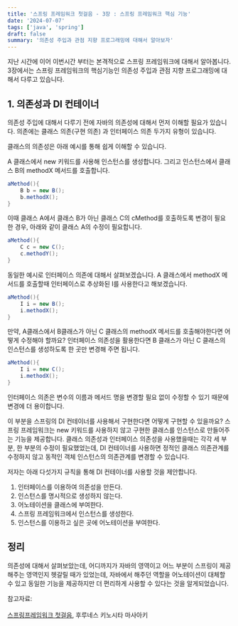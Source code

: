 ```yaml
---
title: '스프링 프레임워크 첫걸음 - 3장 : 스프링 프레임워크 핵심 기능'
date: '2024-07-07'
tags: ['java', 'spring']
draft: false
summary: '의존성 주입과 관점 지향 프로그래밍에 대해서 알아보자'
---
```


지난 시간에 이어 이번시간 부터는 본격적으로 스프링 프레임워크에 대해서 알아봅니다. 3장에서는 스프링 프레임워크의 핵심기능인 의존성 주입과 관점 지향 프로그래밍에 대해서 다루고 있습니다.

## 1. 의존성과 DI 컨테이너

의존성 주입에 대해서 다루기 전에 자바의 의존성에 대해서 먼저 이해할 필요가 있습니다. 의존에는 클래스 의존(구현 의존) 과 인터페이스 의존 두가지 유형이 있습니다.

클래스의 의존성은 아래 예시를 통해 쉽게 이해할 수 있습니다.

 A 클래스에서 new 키워드를 사용해 인스턴스를 생성합니다. 그리고 인스턴스에서 클래스 B의 methodX 메서드를 호출합니다.

```java
aMethod(){
	B b = new B();
	b.methodX();
} 
```

이때 클래스 A에서 클래스 B가 아닌 클래스 C의 cMethod를 호출하도록 변경이 필요한 경우, 아래와 같이 클래스 A의 수정이 필요합니다.

```java
aMethod(){
	C c = new C();
	c.methodY();
} 
```

동일한 예시로 인터페이스 의존에 대해서 살펴보겠습니다. A 클래스에서 methodX 메서드를 호출할때 인터페이스로 추상화된 I를 사용한다고 해보겠습니다.

```java
aMethod(){
	I i = new B();
	i.methodX();
}
```

만약, A클래스에서 B클래스가 아닌 C 클래스의 methodX 메서드를 호출해야한다면 어떻게 수정해야 할까요? 인터페이스 의존성을 활용한다면 B 클래스가 아닌 C 클래스의 인스턴스를 생성하도록 한 곳만 변경해 주면 됩니다.

```java
aMethod(){
	I i = new C();
	i.methodX();
}
```
인터페이스 의존은 변수의 이름과 메서드 명을 변경할 필요 없이 수정할 수 있기 때문에 변경에 더 용이합니다.

이 부분을 스프링의 DI 컨테이너를 사용해서 구현한다면 어떻게 구현할 수 있을까요? 스프링 프레임워크는 new 키워드를 사용하지 않고 구현한 클래스를 인스턴스로 만들어주는 기능을 제공합니다. 클래스 의존성과 인터페이스 의존성을 사용했을때는 각각 세 부분, 한 부분의 수정이 필요했었는데, DI 컨테이너를 사용하면 정적인 클래스 의존관계를 수정하지 않고 동적인 객체 인스턴스의 의존관계를 변경할 수 있습니다.

저자는 아래 다섯가지 규칙을 통해 DI 컨테이너를 사용할 것을 제안합니다.

1. 인터페이스를 이용하여 의존성을 만든다.
2. 인스턴스를 명시적으로 생성하지 않는다.
3. 어노테이션을 클래스에 부여한다.
4. 스프링 프레임워크에서 인스턴스를 생성한다.
5. 인스턴스를 이용하고 싶은 곳에 어노테이션을 부여한다.


## 정리

의존성에 대해서 살펴보았는데, 어디까지가 자바의 영역이고 어느 부분이 스프링이 제공해주는 영역인지 헷갈릴 때가 있었는데, 자바에서 해주던 역할을 어노테이션이 대체할 수 있고 동일한 기능을 제공하지만 더 편리하게 사용할 수 있다는 것을 알게되었습니다.


참고자료: <br></br>[스프링프레임워크 첫걸음](https://www.aladin.co.kr/shop/wproduct.aspx?ItemId=301096602), 후루네스 키노시타 마사아키<br></br>

